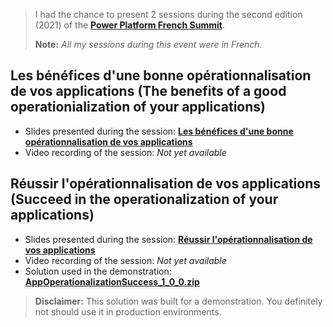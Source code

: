 > I had the chance to present 2 sessions during the second edition (2021) of the [**Power Platform French Summit**](https://www.powerplatformfrenchsummit.com/).
> 
> **Note:** *All my sessions during this event were in French.*

## Les bénéfices d'une bonne opérationnalisation de vos applications (The benefits of a good operationialization of your applications)

- Slides presented during the session: [**Les bénéfices d'une bonne opérationnalisation de vos applications**](https://github.com/rpothin/Presentations/blob/main/20211118_PowerPlatformFrenchSummit/Les%20b%C3%A9n%C3%A9fices%20d'une%20bonne%20op%C3%A9rationnalisation%20de%20vos%20applications.pdf)
- Video recording of the session: *Not yet available*

## Réussir l'opérationnalisation de vos applications (Succeed in the operationalization of your applications)

- Slides presented during the session: [**Réussir l'opérationnalisation de vos applications**](https://github.com/rpothin/Presentations/blob/main/20211118_PowerPlatformFrenchSummit/R%C3%A9ussir%20l'op%C3%A9rationnalisation%20de%20vos%20applications.pdf)
- Video recording of the session: *Not yet available*
- Solution used in the demonstration: [**AppOperationalizationSuccess_1_0_0.zip**](https://github.com/rpothin/Presentations/blob/main/20211118_PowerPlatformFrenchSummit/AppOperationalizationSuccess_1_0_0.zip)

> **Disclaimer:** This solution was built for a demonstration. You definitely not should use it in production environments.